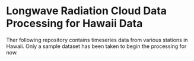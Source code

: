 # Longwave Radiation Cloud Data Processing for Hawaii Data
Ther following repository contains timeseries data from various stations in Hawaii. Only a sample dataset has been taken to begin the processing for now. 
